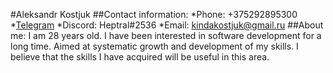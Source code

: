 #Aleksandr Kostjuk
##Contact information:
*Phone: +375292895300
*[Telegram](https://t.me/Heptral)
*Discord: Heptral#2536
*Email: kindakostjuk@gmail.ru
##About me:
I am 28 years old. I have been interested in software development for a long time. Aimed at systematic growth and development of my skills. I believe that the skills I have acquired will be useful in this area.